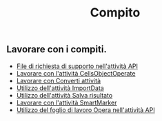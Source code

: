 ﻿---
title: Compito
second_title: Aspose.Cells Cloud Documen
type: docs
url: /it/tasks/
aliases: [/working-with-tasks/]
keywords: REST API, task, spreadsheets, exce
description: "Cells.Cloud API per Excel operate: azionate excel con compiti"
weight: 100
kwords: Excel, Office Cloud, REST API, Foglio di calcolo, PDF, CSV, Json, Markdwon, Attività
---
## Lavorare con i compiti.


- [File di richiesta di supporto nell'attività API](/cells/it/support-request-file-in-task-api/)
- [Lavorare con l'attività CellsObjectOperate](/cells/it/working-with-cellsobjectoperate-task/)
- [Lavorare con Converti attività](/cells/it/working-with-convert-task/)
- [Utilizzo dell'attività ImportData](/cells/it/working-with-importdata-task/)
- [Utilizzo dell'attività Salva risultato](/cells/it/working-with-saveresult-task/)
- [Lavorare con l'attività SmartMarker](/cells/it/working-with-smartmarker-task/)
- [Utilizzo del foglio di lavoro Opera nell'attività API](/cells/it/working-with-worksheetoperates-in-task-api/)

